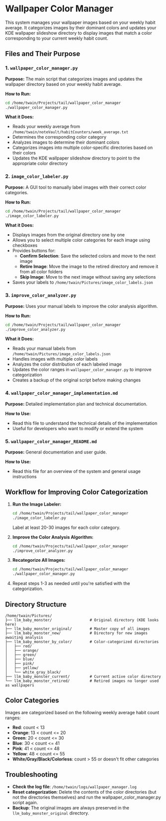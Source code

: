 # Wallpaper Color Manager

This system manages your wallpaper images based on your weekly habit average. It categorizes images by their dominant colors and updates your KDE wallpaper slideshow directory to display images that match a color corresponding to your current weekly habit count.

## Files and Their Purpose

### 1. `wallpaper_color_manager.py`

**Purpose:** The main script that categorizes images and updates the wallpaper directory based on your weekly habit average.

**How to Run:**
```bash
cd /home/twain/Projects/tail/wallpaper_color_manager
./wallpaper_color_manager.py
```

**What it Does:**
- Reads your weekly average from `/home/twain/noteVault/habitCounters/week_average.txt`
- Determines the corresponding color category
- Analyzes images to determine their dominant colors
- Categorizes images into multiple color-specific directories based on their colors
- Updates the KDE wallpaper slideshow directory to point to the appropriate color directory

### 2. `image_color_labeler.py`

**Purpose:** A GUI tool to manually label images with their correct color categories.

**How to Run:**
```bash
cd /home/twain/Projects/tail/wallpaper_color_manager
./image_color_labeler.py
```

**What it Does:**
- Displays images from the original directory one by one
- Allows you to select multiple color categories for each image using checkboxes
- Provides buttons for:
  - **Confirm Selection**: Save the selected colors and move to the next image
  - **Retire Image**: Move the image to the retired directory and remove it from all color folders
  - **Skip Image**: Move to the next image without saving any selections
- Saves your labels to `/home/twain/Pictures/image_color_labels.json`

### 3. `improve_color_analyzer.py`

**Purpose:** Uses your manual labels to improve the color analysis algorithm.

**How to Run:**
```bash
cd /home/twain/Projects/tail/wallpaper_color_manager
./improve_color_analyzer.py
```

**What it Does:**
- Reads your manual labels from `/home/twain/Pictures/image_color_labels.json`
- Handles images with multiple color labels
- Analyzes the color distribution of each labeled image
- Updates the color ranges in `wallpaper_color_manager.py` to improve categorization
- Creates a backup of the original script before making changes

### 4. `wallpaper_color_manager_implementation.md`

**Purpose:** Detailed implementation plan and technical documentation.

**How to Use:**
- Read this file to understand the technical details of the implementation
- Useful for developers who want to modify or extend the system

### 5. `wallpaper_color_manager_README.md`

**Purpose:** General documentation and user guide.

**How to Use:**
- Read this file for an overview of the system and general usage instructions

## Workflow for Improving Color Categorization

1. **Run the Image Labeler:**
   ```bash
   cd /home/twain/Projects/tail/wallpaper_color_manager
   ./image_color_labeler.py
   ```
   Label at least 20-30 images for each color category.

2. **Improve the Color Analysis Algorithm:**
   ```bash
   cd /home/twain/Projects/tail/wallpaper_color_manager
   ./improve_color_analyzer.py
   ```

3. **Recategorize All Images:**
   ```bash
   cd /home/twain/Projects/tail/wallpaper_color_manager
   ./wallpaper_color_manager.py
   ```

4. Repeat steps 1-3 as needed until you're satisfied with the categorization.

## Directory Structure

```
/home/twain/Pictures/
├── llm_baby_monster/                 # Original directory (KDE looks here)
├── llm_baby_monster_original/        # Master copy of all images
├── llm_baby_monster_new/             # Directory for new images awaiting analysis
├── llm_baby_monster_by_color/        # Color-categorized directories
│   ├── red/
│   ├── orange/
│   ├── green/
│   ├── blue/
│   ├── pink/
│   ├── yellow/
│   └── white_gray_black/
├── llm_baby_monster_current/         # Current active color directory
└── llm_baby_monster_retired/         # Retired images no longer used as wallpapers
```

## Color Categories

Images are categorized based on the following weekly average habit count ranges:

- **Red**: count < 13
- **Orange**: 13 < count <= 20
- **Green**: 20 < count <= 30
- **Blue**: 30 < count <= 41
- **Pink**: 41 < count <= 48
- **Yellow**: 48 < count <= 55
- **White/Gray/Black/Colorless**: count > 55 or doesn't fit other categories

## Troubleshooting

- **Check the log file**: `/home/twain/logs/wallpaper_manager.log`
- **Reset categorization**: Delete the contents of the color directories (but not the directories themselves) and run the wallpaper_color_manager.py script again.
- **Backup**: The original images are always preserved in the `llm_baby_monster_original` directory.